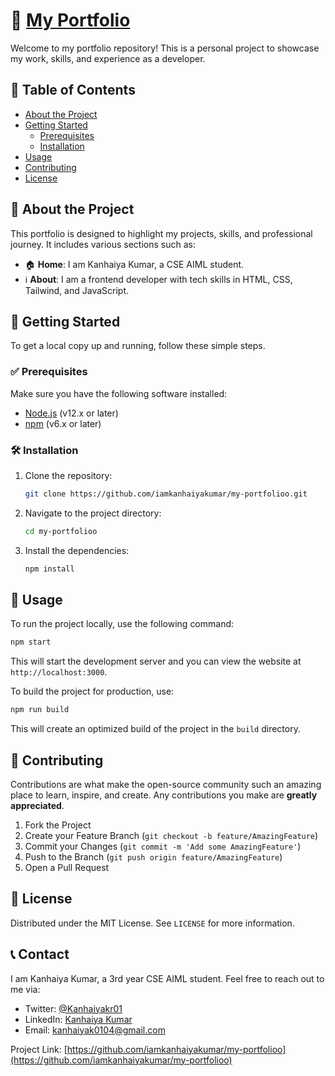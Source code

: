 # 🌟 [My Portfolio](https://kanhaiya-k-portfolioo.vercel.app/)

Welcome to my portfolio repository! This is a personal project to showcase my work, skills, and experience as a developer. 

## 📑 Table of Contents
- [About the Project](#about-the-project)
- [Getting Started](#getting-started)
  - [Prerequisites](#prerequisites)
  - [Installation](#installation)
- [Usage](#usage)
- [Contributing](#contributing)
- [License](#license)

## 📖 About the Project

This portfolio is designed to highlight my projects, skills, and professional journey. It includes various sections such as:

- 🏠 **Home**: I am Kanhaiya Kumar, a CSE AIML student.
- ℹ️ **About**: I am a frontend developer with tech skills in HTML, CSS, Tailwind, and JavaScript.

## 🚀 Getting Started

To get a local copy up and running, follow these simple steps.

### ✅ Prerequisites

Make sure you have the following software installed:

- [Node.js](https://nodejs.org/en/) (v12.x or later)
- [npm](https://www.npmjs.com/) (v6.x or later)

### 🛠️ Installation

1. Clone the repository:
    ```sh
    git clone https://github.com/iamkanhaiyakumar/my-portfolioo.git
    ```
2. Navigate to the project directory:
    ```sh
    cd my-portfolioo
    ```
3. Install the dependencies:
    ```sh
    npm install
    ```

## 🎉 Usage

To run the project locally, use the following command:

```sh
npm start
```

This will start the development server and you can view the website at `http://localhost:3000`.

To build the project for production, use:

```sh
npm run build
```

This will create an optimized build of the project in the `build` directory.

## 🤝 Contributing

Contributions are what make the open-source community such an amazing place to learn, inspire, and create. Any contributions you make are **greatly appreciated**.

1. Fork the Project
2. Create your Feature Branch (`git checkout -b feature/AmazingFeature`)
3. Commit your Changes (`git commit -m 'Add some AmazingFeature'`)
4. Push to the Branch (`git push origin feature/AmazingFeature`)
5. Open a Pull Request

## 📜 License

Distributed under the MIT License. See `LICENSE` for more information.

## 📞 Contact

I am Kanhaiya Kumar, a 3rd year CSE AIML student. Feel free to reach out to me via:

- Twitter: [@Kanhaiyakr01](https://x.com/Kanhaiyakr01)
- LinkedIn: [Kanhaiya Kumar](https://www.linkedin.com/in/kanhaiyakumar01/)
- Email: [kanhaiyak0104@gmail.com](mailto:kanhaiyak0104@gmail.com)

Project Link: [https://github.com/iamkanhaiyakumar/my-portfolioo](https://github.com/iamkanhaiyakumar/my-portfolioo)
